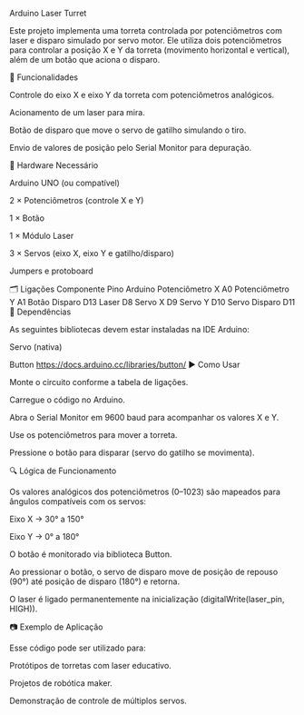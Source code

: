 Arduino Laser Turret

Este projeto implementa uma torreta controlada por potenciômetros com laser e disparo simulado por servo motor.
Ele utiliza dois potenciômetros para controlar a posição X e Y da torreta (movimento horizontal e vertical), além de um botão que aciona o disparo.

📌 Funcionalidades

Controle do eixo X e eixo Y da torreta com potenciômetros analógicos.

Acionamento de um laser para mira.

Botão de disparo que move o servo de gatilho simulando o tiro.

Envio de valores de posição pelo Serial Monitor para depuração.

🔧 Hardware Necessário

Arduino UNO (ou compatível)

2 × Potenciômetros (controle X e Y)

1 × Botão

1 × Módulo Laser

3 × Servos (eixo X, eixo Y e gatilho/disparo)

Jumpers e protoboard

🗂️ Ligações
Componente	Pino Arduino
Potenciômetro X	A0
Potenciômetro Y	A1
Botão Disparo	D13
Laser	D8
Servo X	D9
Servo Y	D10
Servo Disparo	D11
📜 Dependências

As seguintes bibliotecas devem estar instaladas na IDE Arduino:

Servo
 (nativa)

Button
https://docs.arduino.cc/libraries/button/
▶️ Como Usar

Monte o circuito conforme a tabela de ligações.

Carregue o código no Arduino.

Abra o Serial Monitor em 9600 baud para acompanhar os valores X e Y.

Use os potenciômetros para mover a torreta.

Pressione o botão para disparar (servo do gatilho se movimenta).

🔍 Lógica de Funcionamento

Os valores analógicos dos potenciômetros (0–1023) são mapeados para ângulos compatíveis com os servos:

Eixo X → 30° a 150°

Eixo Y → 0° a 180°

O botão é monitorado via biblioteca Button.

Ao pressionar o botão, o servo de disparo move de posição de repouso (90°) até posição de disparo (180°) e retorna.

O laser é ligado permanentemente na inicialização (digitalWrite(laser_pin, HIGH)).

📷 Exemplo de Aplicação

Esse código pode ser utilizado para:

Protótipos de torretas com laser educativo.

Projetos de robótica maker.

Demonstração de controle de múltiplos servos.